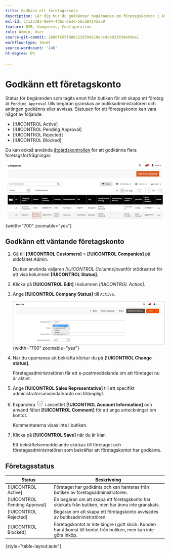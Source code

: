 ```yaml
---
title: Godkänn ett företagskonto
description: Lär dig hur du godkänner begäranden om företagskonton i Admin.
exl-id: c7123383-0e94-4d6c-be3c-b6ca84145a59
feature: B2B, Companies, Configuration
role: Admin, User
source-git-commit: 2b86fe55f980c22839de10ecc4c9023034eb9ea1
workflow-type: tm+mt
source-wordcount: '246'
ht-degree: 0%

---
```


# Godkänn ett företagskonto

Status för begäranden som tagits emot från butiken för att skapa ett företag är `Pending Approval` tills begäran granskas av butiksadministratören och antingen godkänns eller avvisas. Statusen för ett företagskonto kan vara något av följande:

- [!UICONTROL Active]
- [!UICONTROL Pending Approval]
- [!UICONTROL Rejected]
- [!UICONTROL Blocked]

Du kan också använda [åtgärdskontrollen](account-company-manage.md) för att godkänna flera företagsförfrågningar.

![Väntar på godkännande](./assets/companies-pending-approval.png){width="700" zoomable="yes"}

## Godkänn ett väntande företagskonto

1. Gå till **[!UICONTROL Customers]** > **[!UICONTROL Companies]** på sidofältet _Admin_.

   Du kan använda väljaren _[!UICONTROL Columns]_&#x200B;ovanför stödrastret för att visa kolumnen **[!UICONTROL Status]**.

1. Klicka på **[!UICONTROL Edit]** i kolumnen _[!UICONTROL Action]_.

1. Ange **[!UICONTROL Company Status]** till `Active`.

   ![Ange företagsstatus](./assets/company-status-active.png){width="700" zoomable="yes"}

1. När du uppmanas att bekräfta klickar du på **[!UICONTROL Change status]**.

   Företagsadministratören får ett e-postmeddelande om att företaget nu är aktivt.

1. Ange **[!UICONTROL Sales Representative]** till ett specifikt administratörsanvändarkonto om tillämpligt.

1. Expandera ![Expansionsväljaren](../assets/icon-display-expand.png) i avsnittet **[!UICONTROL Account Information]** och använd fältet **[!UICONTROL Comment]** för att ange anteckningar om kontot.

   Kommentarerna visas inte i butiken.

1. Klicka på **[!UICONTROL Save]** när du är klar.

   Ett bekräftelsemeddelande skickas till företaget och företagsadministratören som bekräftar att företagskontot har godkänts.

## Företagsstatus

| Status | Beskrivning |
|------------------|--------------------------------------------------------------------------------------------------------------------------------------------|
| [!UICONTROL Active] | Företaget har godkänts och kan hanteras från butiken av företagsadministratören. |
| [!UICONTROL Pending Approval] | En begäran om att skapa ett företagskonto har skickats från butiken, men har ännu inte granskats. |
| [!UICONTROL Rejected] | Begäran om att skapa ett företagskonto avvisades av butiksadministratören. |
| [!UICONTROL Blocked] | Företagskontot är inte längre i gott skick. Kunden har åtkomst till kontot från butiken, men kan inte göra inköp. |

{style="table-layout:auto"}
